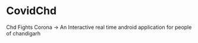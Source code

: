 # CovidChd
Chd Fights Corona -> An Interactive real time android application for people of chandigarh
